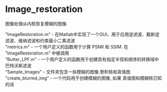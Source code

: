 # Image_restoration  
  
图像处理从内核恢复模糊的图像.  
  
"ImageRestoration.m" - 在Matlab中实现了一个GUI，用于应用逆滤波、截断逆滤波、维纳滤波和约束最小二乘滤波  
"metrics.m" - 一个用户定义的函数用于计算 PSNR 和 SSIM. 在 "ImageRestoration.m" 中被调用  
"Butter_LPF.m" - 一个用户定义的函数用于创建具有指定半径和顺序的转换域中巴特沃斯滤波  
"Sample_Images" - 文件夹包含一些模糊的图像,卷积核和真值图  
"create_blurred_img" - 一个代码用于创建模糊的图像, 如果 真值图和模糊核已知的话  
